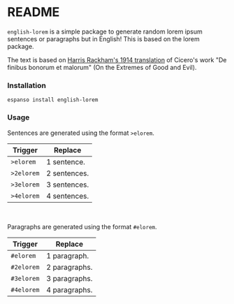 # README

`english-lorem` is a simple package to generate random lorem ipsum sentences
or paragraphs but in English! This is based on the lorem package.

The text is based on [Harris Rackham's 1914 translation](https://penelope.uchicago.edu/Thayer/E/Roman/Texts/Cicero/de_Finibus/home.html) of Cicero's work "De finibus bonorum et malorum"
(On the Extremes of Good and Evil).

### Installation

```
espanso install english-lorem
```

### Usage

Sentences are generated using the format `>elorem`.

|   Trigger  |    Replace   |
|------------|--------------|
| `>elorem`  | 1 sentence.  |
| `>2elorem` | 2 sentences. |
| `>3elorem` | 3 sentences. |
| `>4elorem` | 4 sentences. |

<br>

Paragraphs are generated using the format `#elorem`.

|   Trigger   |    Replace    |
|-------------|---------------|
| `#elorem`   | 1 paragraph.  |
| `#2elorem`  | 2 paragraphs. |
| `#3elorem`  | 3 paragraphs. |
| `#4elorem`  | 4 paragraphs. |